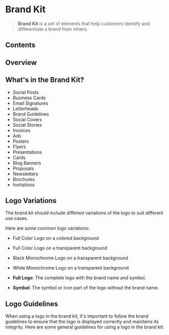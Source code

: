 # Brand Kit

> **Brand Kit** is a set of elements that help customers identify and differentiate a brand from others.

## Contents

## Overview

## What's in the Brand Kit?

- Social Posts
- Business Cards
- Email Signatures
- Letterheads
- Brand Guidelines
- Social Covers
- Social Stories
- Invoices
- Ads
- Posters
- Flyers
- Presentations
- Cards
- Blog Banners
- Proposals
- Newsletters
- Brochures
- Invitations

## Logo Variations

The brand kit should include different variations of the logo to suit different use cases.

Here are some common logo variations:

- Full Color Logo on a colored background
- Full Color Logo on a transparent background
- Black Monochrome Logo on a transparent background
- White Monochrome Logo on a transparent background



- **Full Logo**: The complete logo with the brand name and symbol.
- **Symbol**: The symbol or icon part of the logo without the brand name.

## Logo Guidelines

When using a logo in the brand kit, it's important to follow the brand guidelines to ensure that the logo is displayed correctly and maintains its integrity. Here are some general guidelines for using a logo in the brand kit:

